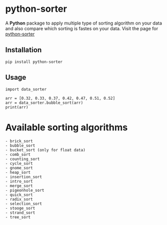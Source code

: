 # python-sorter

A **Python** package to apply multiple type of sorting algorithm on your data and also compare which sorting is fastes on your data. Visit the page for <a href="https://pypi.org/project/python-sorter/">python-sorter</a>

## Installation
    
    pip install python-sorter 

## Usage

    import data_sorter
    
    arr = [0.32, 0.33, 0.37, 0.42, 0.47, 0.51, 0.52]
    arr = data_sorter.bubble_sort(arr)
    print(arr)

# Available sorting algorithms

    - brick_sort
    - bubble_sort
    - bucket_sort (only for float data)
    - comb_sort
    - counting_sort
    - cycle_sort
    - gnome_sort
    - heap_sort
    - insertion_sort
    - intro_sort
    - merge_sort
    - pigeonhole_sort
    - quick_sort
    - radix_sort
    - selection_sort
    - stooge_sort
    - strand_sort
    - tree_sort